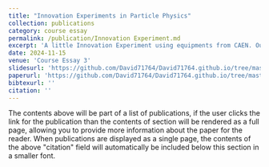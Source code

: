 ```yaml
---
title: "Innovation Experiments in Particle Physics"
collection: publications
category: course essay
permalink: /publication/Innovation Experiment.md
excerpt: 'A little Innovation Experiment using equipments from CAEN. Our group came with a experiment which tried to find out the properties of the detector they offered.'
date: 2024-11-15
venue: 'Course Essay 3'
slidesurl: 'https://github.com/David71764/David71764.github.io/tree/master/files/202200161276.pdf'
paperurl: 'https://github.com/David71764/David71764.github.io/tree/master/files/202200161276.pdf'
bibtexurl: ''
citation: ''
---
```

The contents above will be part of a list of publications, if the user clicks the link for the publication than the contents of section will be rendered as a full page, allowing you to provide more information about the paper for the reader. When publications are displayed as a single page, the contents of the above "citation" field will automatically be included below this section in a smaller font.
